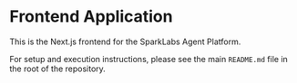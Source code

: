 # Frontend Application

This is the Next.js frontend for the SparkLabs Agent Platform.

For setup and execution instructions, please see the main `README.md` file in the root of the repository.
